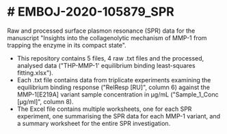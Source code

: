 # # EMBOJ-2020-105879_SPR
Raw and processed surface plasmon resonance (SPR) data for the manuscript "Insights into the collagenolytic mechanism of MMP-1 from trapping the enzyme in its compact state".

- This repository contains 5 files, 4 raw .txt files and the processed, analysed data ("THP-MMP-1' equilibrium binding least-squares fitting.xlsx").
- Each .txt file contains data from triplicate experiments examining the equilibrium binding response ("RelResp [RU]", column 6) against the MMP-1[E219A] variant sample concentration in µg/mL ("Sample_1_Conc [µg/ml]", column 8).
- The Excel file contains multiple worksheets, one for each SPR experiment, one summarising the SPR data for each MMP-1 variant, and a summary worksheet for the entire SPR investigation.
